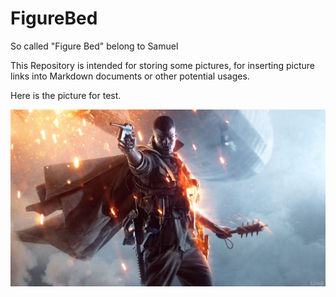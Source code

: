 # FigureBed

So called "Figure Bed" belong to Samuel

This Repository is intended for storing some pictures, for inserting picture links into Markdown documents or other potential usages.

Here is the picture for test.

![Battlefield 1 Cover](https://raw.githubusercontent.com/SamuelHuang2019/FigureBed/master/img/20200618201551_Battlefield_1_Cover.jpg)
